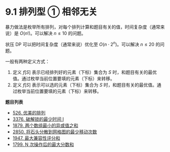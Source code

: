 # 9.1 排列型 ① 相邻无关

暴力做法是枚举所有排列，对每个排列计算和题目有关的值，时间复杂度（通常来说）是 $O(n!)$。可以解决 $n≤10$ 的问题。

状压 DP 可以把时间复杂度（通常来说）优化至 $O(n\cdot 2^n)$。可以解决 $n≤20$ 的问题。

一般有两种定义方式：

1. 定义 $f[S]$ 表示已经排列好的元素（下标）集合为 $S$ 时，和题目有关的最优值。通过枚举当前位置要填的元素（下标）来转移。
2. 定义 $f[S]$ 表示可以选的元素（下标）集合为 $S$ 时，和题目有关的最优值。通过枚举当前位置要填的元素（下标）来转移。

**题目列表**

- [526. 优美的排列](https://leetcode.cn/problems/beautiful-arrangement/description/)
- [3376. 破解锁的最少时间 I](https://leetcode.cn/problems/minimum-time-to-break-locks-i/description/)
- [1879. 两个数组最小的异或值之和](https://leetcode.cn/problems/minimum-xor-sum-of-two-arrays/description/)
- [2850. 将石头分散到网格图的最少移动次数](https://leetcode.cn/problems/minimum-moves-to-spread-stones-over-grid/description/)
- [1947. 最大兼容性评分和](https://leetcode.cn/problems/maximum-compatibility-score-sum/description/)
- [1799. N 次操作后的最大分数和](https://leetcode.cn/problems/maximize-score-after-n-operations/description/)
